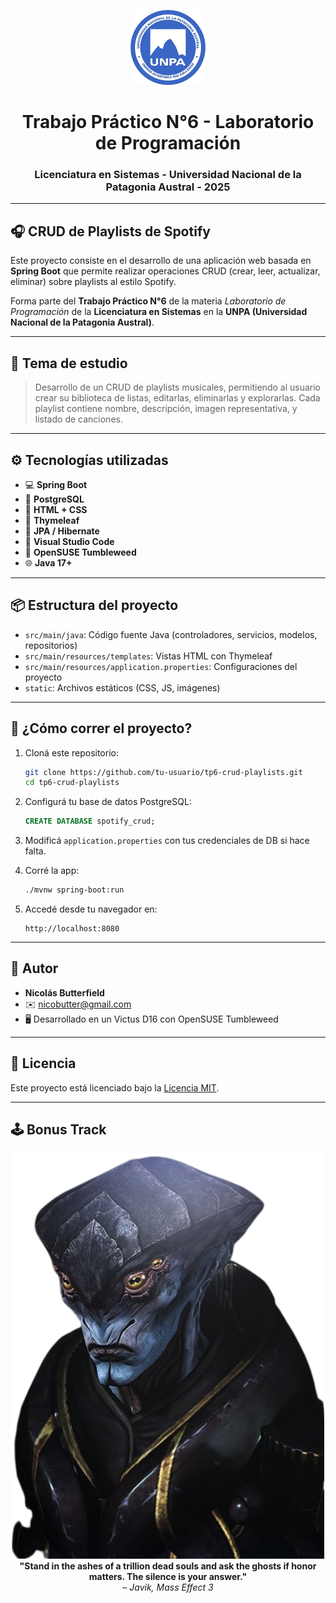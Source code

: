 
<p align="center">
  <img src="img/logo_UNPA.png" alt="Logo UNPA" height="120">
</p>

<h1 align="center">Trabajo Práctico N°6 - Laboratorio de Programación</h1>
<h3 align="center">Licenciatura en Sistemas - Universidad Nacional de la Patagonia Austral - 2025</h3>

---

## 🎧 CRUD de Playlists de Spotify

Este proyecto consiste en el desarrollo de una aplicación web basada en **Spring Boot** que permite realizar operaciones CRUD (crear, leer, actualizar, eliminar) sobre playlists al estilo Spotify.

Forma parte del **Trabajo Práctico N°6** de la materia *Laboratorio de Programación* de la **Licenciatura en Sistemas** en la **UNPA (Universidad Nacional de la Patagonia Austral)**.

---

## 🧠 Tema de estudio

> Desarrollo de un CRUD de playlists musicales, permitiendo al usuario crear su biblioteca de listas, editarlas, eliminarlas y explorarlas. Cada playlist contiene nombre, descripción, imagen representativa, y listado de canciones.

---

## ⚙️ Tecnologías utilizadas

- 💻 **Spring Boot**
- 🐘 **PostgreSQL**
- 🎨 **HTML + CSS**
- 🧠 **Thymeleaf**
- 💾 **JPA / Hibernate**
- 🧰 **Visual Studio Code**
- 🐧 **OpenSUSE Tumbleweed**
- 🌐 **Java 17+**

---

## 📦 Estructura del proyecto

- `src/main/java`: Código fuente Java (controladores, servicios, modelos, repositorios)
- `src/main/resources/templates`: Vistas HTML con Thymeleaf
- `src/main/resources/application.properties`: Configuraciones del proyecto
- `static`: Archivos estáticos (CSS, JS, imágenes)

---

## 🚀 ¿Cómo correr el proyecto?

1. Cloná este repositorio:

   ```bash
   git clone https://github.com/tu-usuario/tp6-crud-playlists.git
   cd tp6-crud-playlists
   ```

2. Configurá tu base de datos PostgreSQL:

   ```sql
   CREATE DATABASE spotify_crud;
   ```

3. Modificá `application.properties` con tus credenciales de DB si hace falta.

4. Corré la app:

   ```bash
   ./mvnw spring-boot:run
   ```

5. Accedé desde tu navegador en:

   ```
   http://localhost:8080
   ```

---

## 👤 Autor

- **Nicolás Butterfield**
- ✉️ nicobutter@gmail.com
- 🖥️ Desarrollado en un Victus D16 con OpenSUSE Tumbleweed

---

## 📄 Licencia

Este proyecto está licenciado bajo la [Licencia MIT](https://opensource.org/licenses/MIT).

---

## 🕹️ Bonus Track

<p align="center">
  <img src="img/Javik.png" alt="Epic Gamer Quote" width="500"><br>
  <strong>"Stand in the ashes of a trillion dead souls and ask the ghosts if honor matters. The silence is your answer."</strong><br>
  <em>– Javik, Mass Effect 3</em>
</p>
